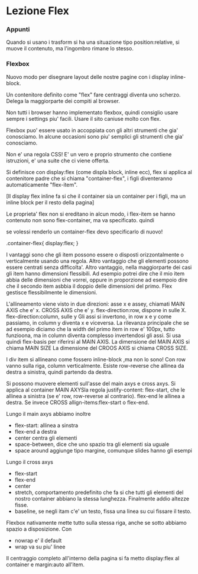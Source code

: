 # Lezione Flex

### Appunti

Quando si usano i trasform si ha una situazione tipo position:relative, si muove il contenuto, ma l'ingombro rimane lo stesso.

### Flexbox

Nuovo modo per disegnare layout delle nostre pagine con i display inline-block.

Un contenitore definito come "flex" fare centraggi diventa uno scherzo. Delega la maggiorparte dei compiti al browser.

Non tutti i browser hanno implementato flexbox, quindi consiglio usare sempre i settings piu' facili. Usare il sito caniuse molto con flex. 

Flexbox puo' essere usato in accoppiata con gli altri strumenti che gia' conosciamo. In alcune occasioni sono piu' semplici gli strumenti che gia' conosciamo.

Non e' una regola CSS! E' un vero e proprio strumento che contiene istruzioni, e' una suite che ci viene offerta.

Si definisce con display:flex (come displa block, inline ecc), flex si applica al contenitore padre che si chiama "container-flex", i figli diventeranno automaticamente "flex-item".

[Il display flex inline fa si che il container sia un container per i figli, ma un inline block per il resto della pagina]

Le proprieta' flex non si ereditano in alcun modo, i flex-item se hanno contenuto non sono flex-container, ma va specificato. quindi

<div class="container-flex">
	<div class="item"></div>
	<div class="item"></div> 
	<div class="item">
		<div class="item">
		<div class="item">
		<div class="item">
	</div> se volessi renderlo un container-flex devo specificarlo di nuovo!
</div>	 

.container-flex{
	display:flex;
}


I vantaggi sono che gli item possono essere o disposti orizzontalmente o verticalmente usando una regola.
Altro vantaggio che gli elementi possono essere centrati senza difficolta'.
Altro vantaggio, nella maggiorparte dei casi gli item hanno dimensioni flessibili. Ad esempio potrei dire che il mio item abbia delle dimensioni che vorrei, oppure in proporzione ad esempoio dire che il secondo item asbbia il doppio delle dimensioni del primo. Flex gestisce flessibilmente le dimensioni.

L'allineamento viene visto in due direzioni: asse x e assey, chiamati MAIN AXIS che e' x. CROSS AXIS che e' y.
flex-direction:row, dispone in sulle X.
flex-direction:column, sulle y
Gli assi si invertono, in row x e y come passiamo, in column y diventa x e viceversa.
La rilevanza principale che se ad esempio diciamo che la width del primo item in row e' 100px, tutto funzioona, ma in column diventa complesso invertendosi gli assi.
Si usa quindi flex-basis per riferirsi al MAIN AXIS.
La dimensione del MAIN AXIS si chiama MAIN SIZE
La dimensione del CROOS AXIS si chiama CROSS SIZE.

I div item si allineano come fossero inline-block ,ma non lo sono!
Con row vanno sulla riga, column verticalmente. 
Esiste row-reverse che allinea da destra a sinistra, quindi partendo da destra. 

Si possono muovere elementi sull'asse del main axys e cross axys.
Si applica al container MAIN AXYSla regola justify-content: flex-start, che le allinea a sinistra (se e' row, row-reverse al contrario).  flex-end le allinea a destra.
Se invece CROSS allign-items:flex-start o flex-end.

Lungo il main axys abbiamo inoltre
* flex-start: allinea a sinstra
* flex-end a destra
* center centra gli elementi
* space-between, dice che uno spazio tra gli elementi sia uguale
* space around aggiunge tipo margine, comunque slides hanno gli esempi


Lungo il cross axys
* flex-start
* flex-end
* center
* stretch, comportamento predefinito che fa si che tutti gli elementi del nostro container abbiano la stessa lunghezza. Finalmente addio altezze fisse.
* baseline, se negli itam c'e' un testo, fissa una linea su cui fissare il testo.

Flexbox nativamente mette tutto sulla stessa riga, anche se sotto abbiamo spazio a disposizione.
Con 
* nowrap e' il default
* wrap va su piu' linee

Il centraggio completo all'interno della pagina si fa metto display:flex al container e margin:auto all'item.

